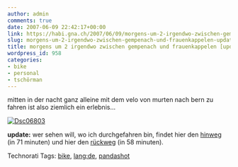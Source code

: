 ```yaml
---
author: admin
comments: true
date: 2007-06-09 22:42:17+00:00
link: https://habi.gna.ch/2007/06/09/morgens-um-2-irgendwo-zwischen-gempenach-und-frauenkappelen-update/
slug: morgens-um-2-irgendwo-zwischen-gempenach-und-frauenkappelen-update
title: morgens um 2 irgendwo zwischen gempenach und frauenkappelen [update]
wordpress_id: 958
categories:
- bike
- personal
- tschörman
---
```


mitten in der nacht ganz alleine mit dem velo von murten nach bern zu fahren ist also ziemlich ein erlebnis...


[![Dsc06803](https://habi.gna.ch/wp-content/uploads/2007/06/dsc06803-tm.jpg)](https://habi.gna.ch/wp-content/uploads/2007/06/dsc06803.jpg)

**update:** wer sehen will, wo ich durchgefahren bin, findet hier den [hinweg](http://www.gmap-pedometer.com/?r=1045222) (in 71 minuten) und hier den [rückweg](http://www.gmap-pedometer.com/?r=1045213) (in 58 minuten).



Technorati Tags: [bike](http://www.technorati.com/tag/bike), [lang:de](http://www.technorati.com/tag/lang:de), [pandashot](http://www.technorati.com/tag/pandashot)
